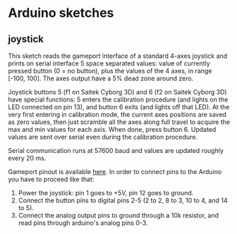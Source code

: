 Arduino sketches
================

joystick
--------

This sketch reads the gameport interface of a standard 4-axes joystick and prints on serial interface 5 space separated values: value of currently pressed button (0 = no button), plus the values of the 4 axes, in range [-100, 100]. The axes output have a 5% dead zone around zero.

Joystick buttons 5 (f1 on Saitek Cyborg 3D) and 6 (f2 on Saitek Cyborg 3D) have special functions: 5 enters the calibration procedure (and lights on the LED connected on pin 13), and button 6 exits (and lights off that LED). At the very first entering in calibration mode, the current axes positions are saved as zero values, then just scramble all the axes along full travel to acquire the max and min values for each axis. When done, press button 6. Updated values are sent over serial even during the calibration procedure.

Serial communication runs at 57600 baud and values are updated roughly every 20 ms.

Gameport pinout is available [here](http://pinouts.ru/Inputs/GameportPC_pinout.shtml). In order to connect pins to the Arduino you have to proceed like that:

1. Power the joystick: pin 1 goes to +5V, pin 12 goes to ground.
2. Connect the button pins to digital pins 2-5 (2 to 2, 8 to 3, 10 to 4, and 14 to 5).
3. Connect the analog output pins to ground through a 10k resistor, and read pins through arduino's analog pins 0-3.